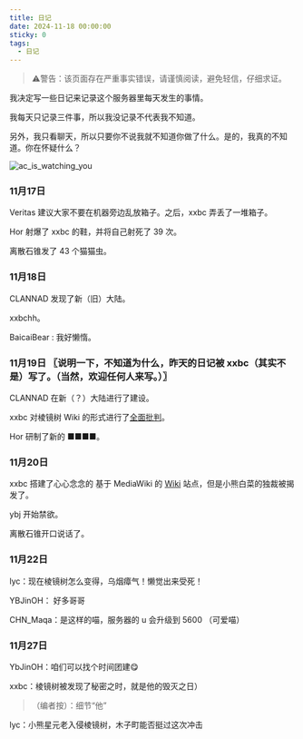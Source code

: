 ```yaml
---
title: 日记
date: 2024-11-18 00:00:00
sticky: 0
tags:
  - 日记
---
```


> ⚠️警告：该页面存在严重事实错误，请谨慎阅读，避免轻信，仔细求证。

我决定写一些日记来记录这个服务器里每天发生的事情。

我每天只记录三件事，所以我没记录不代表我不知道。

另外，我只看聊天，所以只要你不说我就不知道你做了什么。是的，我真的不知道。你在怀疑什么？

![ac_is_watching_you](/images/post_img/watching.png)

### 11月17日

Veritas 建议大家不要在机器旁边乱放箱子。之后，xxbc 弄丢了一堆箱子。

Hor 射爆了 xxbc 的鞋，并将自己射死了 39 次。

离散石锥发了 43 个猫猫虫。

### 11月18日

CLANNAD 发现了新（旧）大陆。

xxbchh。

BaicaiBear : 我好懒惰。

### 11月19日  〖说明一下，不知道为什么，昨天的日记被 xxbc（其实不是）写了。（当然，欢迎任何人来写。）〗

CLANNAD 在新（？）大陆进行了建设。

xxbc 对棱镜树 Wiki 的形式进行了[全面批判](/criticism)。

Hor 研制了新的 ■■■■。

### 11月20日

xxbc 搭建了心心念念的 基于 MediaWiki 的 [Wiki](https://wiki-mirror.bearcabbage.top/index.php?title=%E5%B0%8F%E7%86%8A%E7%99%BD%E8%8F%9C%E7%9A%84%E7%8B%AC%E8%A3%81%E5%A4%A7%E5%AF%84) 站点，但是小熊白菜的独裁被揭发了。

ybj 开始禁欲。

离散石锥开口说话了。

### 11月22日

lyc：现在棱镜树怎么变得，乌烟瘴气！懒觉出来受死！

YBJinOH： 好多哥哥

CHN_Maqa：是这样的喵，服务器的 u 会升级到 5600 （可爱喵）

### 11月27日

YbJinOH：咱们可以找个时间团建😋

xxbc：棱镜树被发现了秘密之时，就是他的毁灭之日）
>（编者按）：细节“他”

lyc：小熊星元老入侵棱镜树，木子町能否挺过这次冲击
